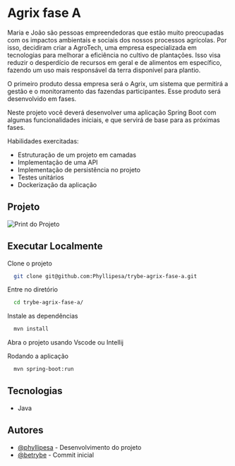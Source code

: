 # Agrix fase A

Maria e João são pessoas empreendedoras que estão muito preocupadas com os impactos ambientais e sociais dos nossos processos agrícolas. Por isso, decidiram criar a AgroTech, uma empresa especializada em tecnologias para melhorar a eficiência no cultivo de plantações. Isso visa reduzir o desperdício de recursos em geral e de alimentos em específico, fazendo um uso mais responsável da terra disponível para plantio.

O primeiro produto dessa empresa será o Agrix, um sistema que permitirá a gestão e o monitoramento das fazendas participantes. Esse produto será desenvolvido em fases.

Neste projeto você deverá desenvolver uma aplicação Spring Boot com algumas funcionalidades iniciais, e que servirá de base para as próximas fases.


Habilidades exercitadas:

- Estruturação de um projeto em camadas
- Implementação de uma API
- Implementação de persistência no projeto
- Testes unitários
- Dockerização da aplicação
  
## Projeto

![Print do Projeto](https://i.imgur.com/xbYU0GD.png)


## Executar Localmente

Clone o projeto 

```bash
  git clone git@github.com:Phyllipesa/trybe-agrix-fase-a.git
```

Entre no diretório

```bash
  cd trybe-agrix-fase-a/
```

Instale as dependências

```bash
  mvn install
```

Abra o projeto usando Vscode ou Intellij

Rodando a aplicação

```bash
  mvn spring-boot:run
```

## Tecnologias

 - Java

## Autores

- [@phyllipesa](https://github.com/phyllipesa) - Desenvolvimento do projeto
- [@betrybe](https://github.com/betrybe) - Commit inicial
